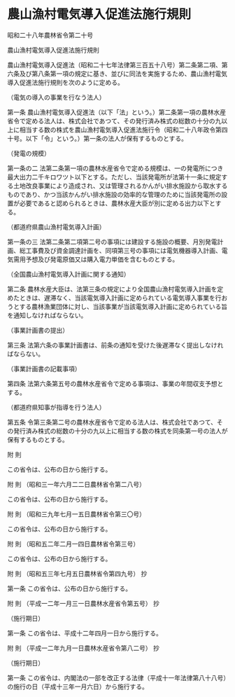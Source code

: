 # 農山漁村電気導入促進法施行規則

昭和二十八年農林省令第二十号

農山漁村電気導入促進法施行規則

農山漁村電気導入促進法（昭和二十七年法律第三百五十八号）第二条第二項、第六条及び第八条第一項の規定に基き、並びに同法を実施するため、農山漁村電気導入促進法施行規則を次のように定める。

（電気の導入の事業を行なう法人）

第一条 農山漁村電気導入促進法（以下「法」という。）第二条第一項の農林水産省令で定める法人は、株式会社であつて、その発行済み株式の総数の十分の九以上に相当する数の株式を農山漁村電気導入促進法施行令（昭和二十八年政令第四十号。以下「令」という。）第一条の法人が保有するものとする。

（発電の規模）

第一条の二 法第二条第一項の農林水産省令で定める規模は、一の発電所につき最大出力二千キロワツト以下とする。ただし、当該発電所が法第十一条に規定する土地改良事業により造成され、又は管理されるかんがい排水施設から取水するものであり、かつ当該かんがい排水施設の効率的な管理のために当該発電所の設置が必要であると認められるときは、農林水産大臣が別に定める出力以下とする。

（都道府県農山漁村電気導入計画）

第一条の三 法第二条第二項第二号の事項には建設する施設の概要、月別発電計画、総工事費及び資金調達計画を、同項第三号の事項には電気機器導入計画、電気需用予想及び発電原価又は購入電力単価を含むものとする。

（全国農山漁村電気導入計画に関する通知）

第二条 農林水産大臣は、法第三条の規定により全国農山漁村電気導入計画を定めたときは、遅滞なく、当該電気導入計画に定められている電気導入事業を行おうとする農林漁業団体に対し、当該事業が当該電気導入計画に定められている旨を通知しなければならない。

（事業計画書の提出）

第三条 法第六条の事業計画書は、前条の通知を受けた後遅滞なく提出しなければならない。

（事業計画書の記載事項）

第四条 法第六条第五号の農林水産省令で定める事項は、事業の年間収支予想とする。

（都道府県知事が指導を行う法人）

第五条 令第三条第二号の農林水産省令で定める法人は、株式会社であつて、その発行済み株式の総数の十分の九以上に相当する数の株式を同条第一号の法人が保有するものとする。

附 則

この省令は、公布の日から施行する。

附 則 （昭和三一年六月二二日農林省令第二八号）

この省令は、公布の日から施行する。

附 則 （昭和三九年七月一五日農林省令第三〇号）

この省令は、公布の日から施行する。

附 則 （昭和五二年二月一四日農林省令第三号）

この省令は、公布の日から施行する。

附 則 （昭和五三年七月五日農林省令第四九号） 抄

第一条 この省令は、公布の日から施行する。

附 則 （平成一二年一月三一日農林水産省令第五号） 抄

（施行期日）

第一条 この省令は、平成十二年四月一日から施行する。

附 則 （平成一二年九月一日農林水産省令第八二号） 抄

（施行期日）

第一条 この省令は、内閣法の一部を改正する法律（平成十一年法律第八十八号）の施行の日（平成十三年一月六日）から施行する。
